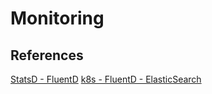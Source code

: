 # Monitoring


## References

[StatsD - FluentD](https://blog.takipi.com/statsd-vs-collectd-vs-fluentd-and-other-daemons-you-should-know/)
[k8s - FluentD - ElasticSearch](https://github.com/kubernetes/kubernetes/tree/master/cluster/addons/fluentd-elasticsearch)
